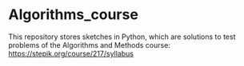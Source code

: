 # Algorithms_course
This repository stores sketches in Python, which are solutions to test problems of the Algorithms and Methods course: https://stepik.org/course/217/syllabus
